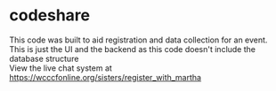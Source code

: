 # codeshare
This code was built to aid registration and data collection for an event.<br/>
This is just the UI and the backend as this code doesn't include the database structure<br/>View the live chat system at https://wcccfonline.org/sisters/register_with_martha

